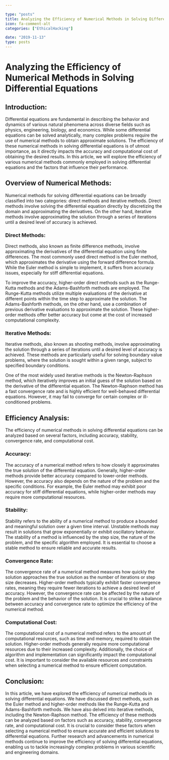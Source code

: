 ```yaml
---

type: "posts"
title: Analyzing the Efficiency of Numerical Methods in Solving Differential Equations
icon: fa-comment-alt
categories: ["EthicalHacking"]

date: "2019-11-13"
type: posts
---
```





# Analyzing the Efficiency of Numerical Methods in Solving Differential Equations

## Introduction:
Differential equations are fundamental in describing the behavior and dynamics of various natural phenomena across diverse fields such as physics, engineering, biology, and economics. While some differential equations can be solved analytically, many complex problems require the use of numerical methods to obtain approximate solutions. The efficiency of these numerical methods in solving differential equations is of utmost importance, as it directly impacts the accuracy and computational cost of obtaining the desired results. In this article, we will explore the efficiency of various numerical methods commonly employed in solving differential equations and the factors that influence their performance.

## Overview of Numerical Methods:
Numerical methods for solving differential equations can be broadly classified into two categories: direct methods and iterative methods. Direct methods involve solving the differential equation directly by discretizing the domain and approximating the derivatives. On the other hand, iterative methods involve approximating the solution through a series of iterations until a desired level of accuracy is achieved.

### Direct Methods:
Direct methods, also known as finite difference methods, involve approximating the derivatives of the differential equation using finite differences. The most commonly used direct method is the Euler method, which approximates the derivative using the forward difference formula. While the Euler method is simple to implement, it suffers from accuracy issues, especially for stiff differential equations.

To improve the accuracy, higher-order direct methods such as the Runge-Kutta methods and the Adams-Bashforth methods are employed. The Runge-Kutta methods utilize multiple evaluations of the derivative at different points within the time step to approximate the solution. The Adams-Bashforth methods, on the other hand, use a combination of previous derivative evaluations to approximate the solution. These higher-order methods offer better accuracy but come at the cost of increased computational complexity.

### Iterative Methods:
Iterative methods, also known as shooting methods, involve approximating the solution through a series of iterations until a desired level of accuracy is achieved. These methods are particularly useful for solving boundary value problems, where the solution is sought within a given range, subject to specified boundary conditions.

One of the most widely used iterative methods is the Newton-Raphson method, which iteratively improves an initial guess of the solution based on the derivative of the differential equation. The Newton-Raphson method has a fast convergence rate and is highly efficient for well-behaved differential equations. However, it may fail to converge for certain complex or ill-conditioned problems.

## Efficiency Analysis:
The efficiency of numerical methods in solving differential equations can be analyzed based on several factors, including accuracy, stability, convergence rate, and computational cost.

### Accuracy:
The accuracy of a numerical method refers to how closely it approximates the true solution of the differential equation. Generally, higher-order methods provide better accuracy compared to lower-order methods. However, the accuracy also depends on the nature of the problem and the specific conditions. For example, the Euler method may exhibit poor accuracy for stiff differential equations, while higher-order methods may require more computational resources.

### Stability:
Stability refers to the ability of a numerical method to produce a bounded and meaningful solution over a given time interval. Unstable methods may result in solutions that grow exponentially or exhibit oscillatory behavior. The stability of a method is influenced by the step size, the nature of the problem, and the specific algorithm employed. It is essential to choose a stable method to ensure reliable and accurate results.

### Convergence Rate:
The convergence rate of a numerical method measures how quickly the solution approaches the true solution as the number of iterations or step size decreases. Higher-order methods typically exhibit faster convergence rates, meaning they require fewer iterations to achieve a desired level of accuracy. However, the convergence rate can be affected by the nature of the problem and the behavior of the solution. It is crucial to strike a balance between accuracy and convergence rate to optimize the efficiency of the numerical method.

### Computational Cost:
The computational cost of a numerical method refers to the amount of computational resources, such as time and memory, required to obtain the solution. Higher-order methods generally require more computational resources due to their increased complexity. Additionally, the choice of algorithm and implementation can significantly impact the computational cost. It is important to consider the available resources and constraints when selecting a numerical method to ensure efficient computation.

## Conclusion:
In this article, we have explored the efficiency of numerical methods in solving differential equations. We have discussed direct methods, such as the Euler method and higher-order methods like the Runge-Kutta and Adams-Bashforth methods. We have also delved into iterative methods, including the Newton-Raphson method. The efficiency of these methods can be analyzed based on factors such as accuracy, stability, convergence rate, and computational cost. It is crucial to consider these factors when selecting a numerical method to ensure accurate and efficient solutions to differential equations. Further research and advancements in numerical methods continue to improve the efficiency of solving differential equations, enabling us to tackle increasingly complex problems in various scientific and engineering domains.